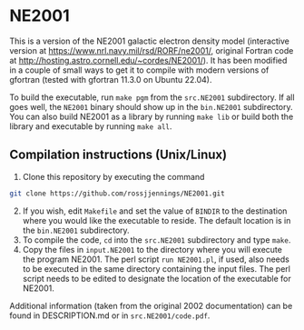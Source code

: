 # NE2001
This is a version of the NE2001 galactic electron density model (interactive version at https://www.nrl.navy.mil/rsd/RORF/ne2001/,
original Fortran code at http://hosting.astro.cornell.edu/~cordes/NE2001/).
It has been modified in a couple of small ways to get it to compile with modern versions of gfortran (tested with gfortran 11.3.0 on Ubuntu 22.04).

To build the executable, run `make pgm` from the `src.NE2001` subdirectory.
If all goes well, the `NE2001` binary should show up in the `bin.NE2001` subdirectory.
You can also build NE2001 as a library by running `make lib` or build both the library and executable by running `make all`. 

## Compilation instructions (Unix/Linux)
1. Clone this repository by executing the command
```bash
git clone https://github.com/rossjjennings/NE2001.git
```
2. If you wish, edit `Makefile` and set the value of `BINDIR` to the destination where you would like the executable to reside. The default location is in the `bin.NE2001` subdirectory. 
3. To compile the code, `cd` into the `src.NE2001` subdirectory and type `make`.  
4. Copy the files in `input.NE2001` to the directory where you will execute the program NE2001. The perl script `run NE2001.pl`, if used, also needs to be executed in the same directory containing the input files. The perl script needs to be edited to designate the location of the executable for NE2001.

Additional information (taken from the original 2002 documentation) can be found in DESCRIPTION.md or in `src.NE2001/code.pdf`.

